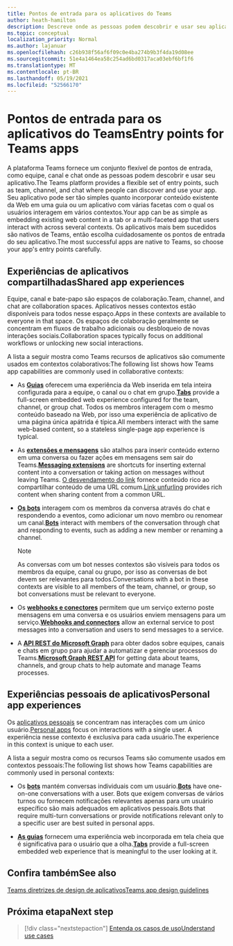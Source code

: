 ```yaml
---
title: Pontos de entrada para os aplicativos do Teams
author: heath-hamilton
description: Descreve onde as pessoas podem descobrir e usar seu aplicativo no Teams.
ms.topic: conceptual
localization_priority: Normal
ms.author: lajanuar
ms.openlocfilehash: c26b938f56af6f09c0e4ba274b9b3f4da19d08ee
ms.sourcegitcommit: 51e4a1464ea58c254ad6bd0317aca03ebf6bf1f6
ms.translationtype: MT
ms.contentlocale: pt-BR
ms.lasthandoff: 05/19/2021
ms.locfileid: "52566170"
---
```

# <a name="entry-points-for-teams-apps"></a><span data-ttu-id="7eea6-103">Pontos de entrada para os aplicativos do Teams</span><span class="sxs-lookup"><span data-stu-id="7eea6-103">Entry points for Teams apps</span></span>

<span data-ttu-id="7eea6-104">A plataforma Teams fornece um conjunto flexível de pontos de entrada, como equipe, canal e chat onde as pessoas podem descobrir e usar seu aplicativo.</span><span class="sxs-lookup"><span data-stu-id="7eea6-104">The Teams platform provides a flexible set of entry points, such as team, channel, and chat where people can discover and use your app.</span></span> <span data-ttu-id="7eea6-105">Seu aplicativo pode ser tão simples quanto incorporar conteúdo existente da Web em uma guia ou um aplicativo com várias facetas com o qual os usuários interagem em vários contextos.</span><span class="sxs-lookup"><span data-stu-id="7eea6-105">Your app can be as simple as embedding existing web content in a tab or a multi-faceted app that users interact with across several contexts.</span></span>
<span data-ttu-id="7eea6-106">Os aplicativos mais bem sucedidos são nativos de Teams, então escolha cuidadosamente os pontos de entrada do seu aplicativo.</span><span class="sxs-lookup"><span data-stu-id="7eea6-106">The most successful apps are native to Teams, so choose your app's entry points carefully.</span></span>

## <a name="shared-app-experiences"></a><span data-ttu-id="7eea6-107">Experiências de aplicativos compartilhadas</span><span class="sxs-lookup"><span data-stu-id="7eea6-107">Shared app experiences</span></span>

<span data-ttu-id="7eea6-108">Equipe, canal e bate-papo são espaços de colaboração.</span><span class="sxs-lookup"><span data-stu-id="7eea6-108">Team, channel, and chat are collaboration spaces.</span></span> <span data-ttu-id="7eea6-109">Aplicativos nesses contextos estão disponíveis para todos nesse espaço.</span><span class="sxs-lookup"><span data-stu-id="7eea6-109">Apps in these contexts are available to everyone in that space.</span></span> <span data-ttu-id="7eea6-110">Os espaços de colaboração geralmente se concentram em fluxos de trabalho adicionais ou desbloqueio de novas interações sociais.</span><span class="sxs-lookup"><span data-stu-id="7eea6-110">Collaboration spaces typically focus on additional workflows or unlocking new social interactions.</span></span>

<span data-ttu-id="7eea6-111">A lista a seguir mostra como Teams recursos de aplicativos são comumente usados em contextos colaborativos:</span><span class="sxs-lookup"><span data-stu-id="7eea6-111">The following list shows how Teams app capabilities are commonly used in collaborative contexts:</span></span>

* <span data-ttu-id="7eea6-112">As [**Guias**](~/tabs/what-are-tabs.md) oferecem uma experiência da Web inserida em tela inteira configurada para a equipe, o canal ou o chat em grupo.</span><span class="sxs-lookup"><span data-stu-id="7eea6-112">[**Tabs**](~/tabs/what-are-tabs.md) provide a full-screen embedded web experience configured for the team, channel, or group chat.</span></span> <span data-ttu-id="7eea6-113">Todos os membros interagem com o mesmo conteúdo baseado na Web, por isso uma experiência de aplicativo de uma página única apátrida é típica.</span><span class="sxs-lookup"><span data-stu-id="7eea6-113">All members interact with the same web-based content, so a stateless single-page app experience is typical.</span></span>

* <span data-ttu-id="7eea6-114">As [**extensões e mensagens**](~/messaging-extensions/what-are-messaging-extensions.md) são atalhos para inserir conteúdo externo em uma conversa ou fazer ações em mensagens sem sair do Teams.</span><span class="sxs-lookup"><span data-stu-id="7eea6-114">[**Messaging extensions**](~/messaging-extensions/what-are-messaging-extensions.md) are shortcuts for inserting external content into a conversation or taking action on messages without leaving Teams.</span></span> <span data-ttu-id="7eea6-115">[O desvendamento do link](~/messaging-extensions/how-to/link-unfurling.md) fornece conteúdo rico ao compartilhar conteúdo de uma URL comum.</span><span class="sxs-lookup"><span data-stu-id="7eea6-115">[Link unfurling](~/messaging-extensions/how-to/link-unfurling.md) provides rich content when sharing content from a common URL.</span></span>

* <span data-ttu-id="7eea6-116">[**Os bots**](~/bots/what-are-bots.md) interagem com os membros da conversa através do chat e respondendo a eventos, como adicionar um novo membro ou renomear um canal.</span><span class="sxs-lookup"><span data-stu-id="7eea6-116">[**Bots**](~/bots/what-are-bots.md) interact with members of the conversation through chat and responding to events, such as adding a new member or renaming a channel.</span></span> 
   > [!NOTE]
   > <span data-ttu-id="7eea6-117">As conversas com um bot nesses contextos são visíveis para todos os membros da equipe, canal ou grupo, por isso as conversas de bot devem ser relevantes para todos.</span><span class="sxs-lookup"><span data-stu-id="7eea6-117">Conversations with a bot in these contexts are visible to all members of the team, channel, or group, so bot conversations must be relevant to everyone.</span></span>

* <span data-ttu-id="7eea6-118">Os [**webhooks e conectores**](~/webhooks-and-connectors/what-are-webhooks-and-connectors.md) permitem que um serviço externo poste mensagens em uma conversa e os usuários enviem mensagens para um serviço.</span><span class="sxs-lookup"><span data-stu-id="7eea6-118">[**Webhooks and connectors**](~/webhooks-and-connectors/what-are-webhooks-and-connectors.md) allow an external service to post messages into a conversation and users to send messages to a service.</span></span>

* <span data-ttu-id="7eea6-119">A [**API REST do Microsoft Graph**](/graph/teams-concept-overview) para obter dados sobre equipes, canais e chats em grupo para ajudar a automatizar e gerenciar processos do Teams.</span><span class="sxs-lookup"><span data-stu-id="7eea6-119">[**Microsoft Graph REST API**](/graph/teams-concept-overview) for getting data about teams, channels, and group chats to help automate and manage Teams processes.</span></span>

## <a name="personal-app-experiences"></a><span data-ttu-id="7eea6-120">Experiências pessoais de aplicativos</span><span class="sxs-lookup"><span data-stu-id="7eea6-120">Personal app experiences</span></span>

<span data-ttu-id="7eea6-121">Os [aplicativos pessoais](../concepts/design/personal-apps.md) se concentram nas interações com um único usuário.</span><span class="sxs-lookup"><span data-stu-id="7eea6-121">[Personal apps](../concepts/design/personal-apps.md) focus on interactions with a single user.</span></span> <span data-ttu-id="7eea6-122">A experiência nesse contexto é exclusiva para cada usuário.</span><span class="sxs-lookup"><span data-stu-id="7eea6-122">The experience in this context is unique to each user.</span></span>

<span data-ttu-id="7eea6-123">A lista a seguir mostra como os recursos Teams são comumente usados em contextos pessoais:</span><span class="sxs-lookup"><span data-stu-id="7eea6-123">The following list shows how Teams capabilities are commonly used in personal contexts:</span></span>

* <span data-ttu-id="7eea6-124">Os [**bots**](~/bots/what-are-bots.md) mantém conversas individuais com um usuário.</span><span class="sxs-lookup"><span data-stu-id="7eea6-124">[**Bots**](~/bots/what-are-bots.md) have one-on-one conversations with a user.</span></span> <span data-ttu-id="7eea6-125">Bots que exigem conversas de vários turnos ou fornecem notificações relevantes apenas para um usuário específico são mais adequados em aplicativos pessoais.</span><span class="sxs-lookup"><span data-stu-id="7eea6-125">Bots that require multi-turn conversations or provide notifications relevant only to a specific user are best suited in personal apps.</span></span>

* <span data-ttu-id="7eea6-126">[**As guias**](~/tabs/what-are-tabs.md) fornecem uma experiência web incorporada em tela cheia que é significativa para o usuário que a olha.</span><span class="sxs-lookup"><span data-stu-id="7eea6-126">[**Tabs**](~/tabs/what-are-tabs.md) provide a full-screen embedded web experience that is meaningful to the user looking at it.</span></span>

## <a name="see-also"></a><span data-ttu-id="7eea6-127">Confira também</span><span class="sxs-lookup"><span data-stu-id="7eea6-127">See also</span></span>

[<span data-ttu-id="7eea6-128">Teams diretrizes de design de aplicativos</span><span class="sxs-lookup"><span data-stu-id="7eea6-128">Teams app design guidelines</span></span>](../concepts/design/design-teams-app-overview.md)

## <a name="next-step"></a><span data-ttu-id="7eea6-129">Próxima etapa</span><span class="sxs-lookup"><span data-stu-id="7eea6-129">Next step</span></span>

> [!div class="nextstepaction"]
> [<span data-ttu-id="7eea6-130">Entenda os casos de uso</span><span class="sxs-lookup"><span data-stu-id="7eea6-130">Understand use cases</span></span>](../concepts/design/understand-use-cases.md)
